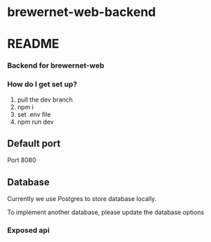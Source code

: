 # brewernet-web-backend
# README

### Backend for brewernet-web

### How do I get set up?

1. pull the dev branch
2. npm i
3. set .env file
4. npm run dev

## Default port

Port 8080

## Database

Currently we use Postgres to store database locally.

To implement another database, please update the database options

### Exposed api

